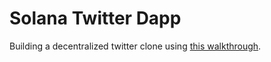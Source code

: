 # Solana Twitter Dapp

Building a decentralized twitter clone using [this walkthrough](https://lorisleiva.com/create-a-solana-dapp-from-scratch).